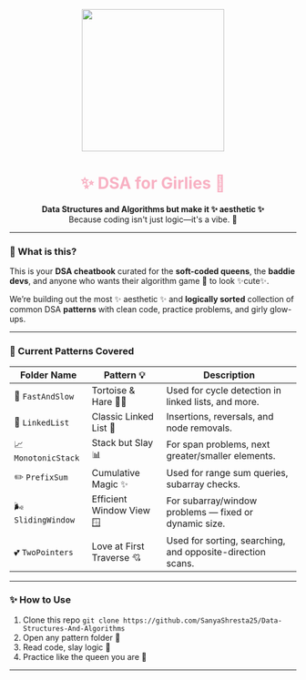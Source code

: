 <p align="center">
  <img src="https://media.giphy.com/media/v1.Y2lkPTc5MGI3NjExNmQxODdlNGU2YWI0ZjVmOTg5MGRkOWRkMjRjNDg0YmIzYjdiNzY3NCZjdD1n/VbnUQpnihPSIgIXuZv/giphy.gif" width="250">
</p>

<h1 align="center" style="color:#f8b1c3;">✨ DSA for Girlies 💅</h1>

<p align="center">
  <b>Data Structures and Algorithms but make it ✨ aesthetic ✨</b><br>
  Because coding isn't just logic—it's a vibe. 🌸
</p>

---

### 🧁 What is this?

This is your  **DSA cheatbook** curated for the **soft-coded queens**, the **baddie devs**, and anyone who wants their algorithm game 💪 to look ✨cute✨.  

We’re building out the most ✨ aesthetic ✨ and **logically sorted** collection of common DSA **patterns** with clean code, practice problems, and girly glow-ups.

---

### 💼 Current Patterns Covered

| Folder Name       | Pattern 💡            | Description |
|-------------------|-----------------------|-------------|
| 💨 `FastAndSlow`  | Tortoise & Hare 🐢🐇  | Used for cycle detection in linked lists, and more. |
| 🧷 `LinkedList`   | Classic Linked List 📎 | Insertions, reversals, and node removals. |
| 📈 `MonotonicStack` | Stack but Slay 📊     | For span problems, next greater/smaller elements. |
| ✏️ `PrefixSum`    | Cumulative Magic ✨     | Used for range sum queries, subarray checks. |
| 🌬️ `SlidingWindow` | Efficient Window View 🪟 | For subarray/window problems — fixed or dynamic size. |
| 💕 `TwoPointers`  | Love at First Traverse 💘 | Used for sorting, searching, and opposite-direction scans. |

---


### ✨ How to Use

1. Clone this repo `git clone https://github.com/SanyaShresta25/Data-Structures-And-Algorithms`
2. Open any pattern folder 🎀
3. Read code, slay logic 💅
4. Practice like the queen you are 👑

---



